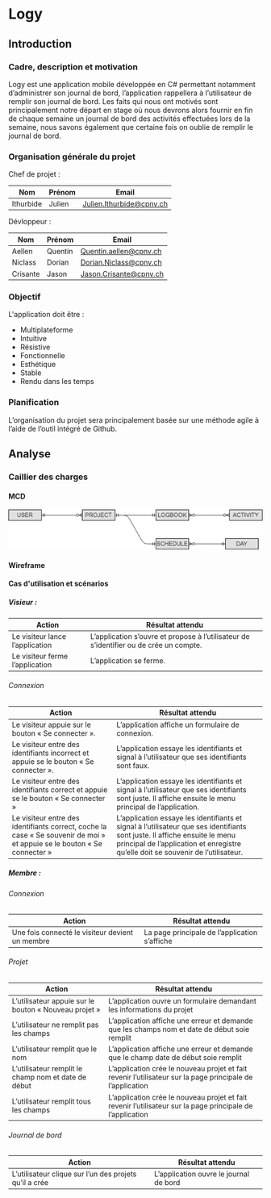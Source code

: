 # Logy

## Introduction
### Cadre, description et motivation
Logy est une application mobile développée en C# permettant notamment d’administrer son journal de bord, l’application rappellera à l’utilisateur de remplir son journal de bord. Les faits qui nous ont motivés sont principalement notre départ en stage où nous devrons alors fournir en fin de chaque semaine un journal de bord des activités effectuées lors de la semaine, nous savons également que certaine fois on oublie de remplir le journal de bord.

### Organisation générale du projet

Chef de projet :

|Nom|Prénom|Email|
|---|------|-----|
|Ithurbide|Julien|Julien.Ithurbide@cpnv.ch|

Dévloppeur :

|Nom|Prénom|Email|
|---|------|-----|
|Aellen|Quentin|Quentin.aellen@cpnv.ch|
|Niclass|Dorian|Dorian.Niclass@cpnv.ch|
|Crisante|Jason|Jason.Crisante@cpnv.ch|

### Objectif

L'application doit être :

* Multiplateforme
* Intuitive
* Résistive
* Fonctionnelle
* Esthétique
* Stable
* Rendu dans les temps

### Planification

L’organisation du projet sera principalement basée sur une méthode agile à l’aide de l’outil intégré de Github.

## Analyse
### Caillier des charges
#### MCD
![mcd](./images/MCD.png)
#### Wireframe
#### Cas d'utilisation et scénarios

##### Visieur :

|**Action**|**Résultat attendu**|
|------|----------------|
|Le visiteur lance l’application|L’application s’ouvre et propose à l’utilisateur de s’identifier ou de crée un compte.|
|Le visiteur ferme l’application|L’application se ferme.|

###### Connexion

|**Action**|**Résultat attendu**|
|----------|--------------------|
|Le visiteur appuie sur le bouton « Se connecter ».|L’application affiche un formulaire de connexion.|
|Le visiteur entre des identifiants incorrect et appuie se le bouton « Se connecter ».|L’application essaye les identifiants et signal à l’utilisateur que ses identifiants sont faux.|
|Le visiteur entre des identifiants correct et appuie se le bouton « Se connecter »|L’application essaye les identifiants et signal à l’utilisateur que ses identifiants sont juste. Il affiche ensuite le menu principal de l’application.|
|Le visiteur entre des identifiants correct, coche la case « Se souvenir de moi » et appuie se le bouton « Se connecter »|L’application essaye les identifiants et signal à l’utilisateur que ses identifiants sont juste. Il affiche ensuite le menu principal de l’application et enregistre qu’elle doit se souvenir de l’utilisateur.|

##### Membre :

###### Connexion

|**Action**|**Résultat attendu**|
|----------|--------------------|
|Une fois connecté le visiteur devient un membre|La page principale de l’application s’affiche|

###### Projet

|**Action**|**Résultat attendu**|
|----------|--------------------|
|L’utilisateur appuie sur le bouton « Nouveau projet »|L’application ouvre un formulaire demandant les informations du projet|
|L’utilisateur ne remplit pas les champs|L’application affiche une erreur et demande que les champs nom et date de début soie remplit |
|L’utilisateur remplit que le nom|L’application affiche une erreur et demande que le champ date de début soie remplit|
|L’utilisateur remplit le champ nom et date de début|L’application crée le nouveau projet et fait revenir l’utilisateur sur la page principale de l’application|
|L’utilisateur remplit tous les champs|L’application crée le nouveau projet et fait revenir l’utilisateur sur la page principale de l’application|

###### Journal de bord

|**Action**|**Résultat attendu**|
|----------|--------------------|
|L’utilisateur clique sur l’un des projets qu’il a crée|L’application ouvre le journal de bord|
